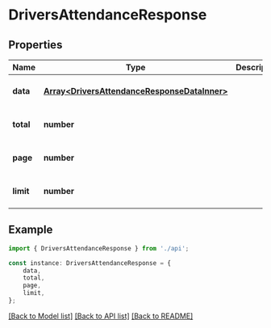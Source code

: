 # DriversAttendanceResponse


## Properties

Name | Type | Description | Notes
------------ | ------------- | ------------- | -------------
**data** | [**Array&lt;DriversAttendanceResponseDataInner&gt;**](DriversAttendanceResponseDataInner.md) |  | [optional] [default to undefined]
**total** | **number** |  | [optional] [default to undefined]
**page** | **number** |  | [optional] [default to undefined]
**limit** | **number** |  | [optional] [default to undefined]

## Example

```typescript
import { DriversAttendanceResponse } from './api';

const instance: DriversAttendanceResponse = {
    data,
    total,
    page,
    limit,
};
```

[[Back to Model list]](../README.md#documentation-for-models) [[Back to API list]](../README.md#documentation-for-api-endpoints) [[Back to README]](../README.md)
